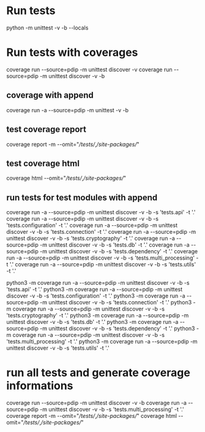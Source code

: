 # Run tests
python -m unittest -v -b --locals  

# Run tests with coverages

coverage run --source=pdip -m unittest discover -v
coverage run --source=pdip -m unittest discover -v -b 

## coverage with append
coverage run -a --source=pdip -m unittest -v -b 

## test coverage report
coverage report -m --omit="*/tests/*,*/site-packages/*"

## test coverage html
coverage html  --omit="*/tests/*,*/site-packages/*"

## run tests for test modules with append
coverage run -a --source=pdip -m unittest discover -v -b -s 'tests.api' -t '.'
coverage run -a --source=pdip -m unittest discover -v -b -s 'tests.configuration' -t '.'
coverage run -a --source=pdip -m unittest discover -v -b -s 'tests.connection' -t '.'
coverage run -a --source=pdip -m unittest discover -v -b -s 'tests.cryptography' -t '.'
coverage run -a --source=pdip -m unittest discover -v -b -s 'tests.db' -t '.'
coverage run -a --source=pdip -m unittest discover -v -b -s 'tests.dependency' -t '.'
coverage run -a --source=pdip -m unittest discover -v -b -s 'tests.multi_processing' -t '.'
coverage run -a --source=pdip -m unittest discover -v -b -s 'tests.utils' -t '.'

python3 -m coverage run -a --source=pdip -m unittest discover -v -b -s 'tests.api' -t '.'
python3 -m coverage run -a --source=pdip -m unittest discover -v -b -s 'tests.configuration' -t '.'
python3 -m coverage run -a --source=pdip -m unittest discover -v -b -s 'tests.connection' -t '.'
python3 -m coverage run -a --source=pdip -m unittest discover -v -b -s 'tests.cryptography' -t '.'
python3 -m coverage run -a --source=pdip -m unittest discover -v -b -s 'tests.db' -t '.'
python3 -m coverage run -a --source=pdip -m unittest discover -v -b -s 'tests.dependency' -t '.'
python3 -m coverage run -a --source=pdip -m unittest discover -v -b -s 'tests.multi_processing' -t '.'
python3 -m coverage run -a --source=pdip -m unittest discover -v -b -s 'tests.utils' -t '.'

# run all tests and generate coverage informations
coverage run --source=pdip -m unittest discover -v -b 
coverage run -a --source=pdip -m unittest discover -v -b -s 'tests.multi_processing' -t '.'
coverage report -m --omit="*/tests/*,*/site-packages/*"
coverage html  --omit="*/tests/*,*/site-packages/*"
